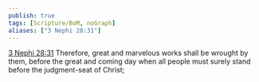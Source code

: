 ```yaml
---
publish: true
tags: [Scripture/BoM, noGraph]
aliases: ["3 Nephi 28:31"]
---
```

[3 Nephi 28:31](https://churchofjesuschrist.org/study/scriptures/bofm/3-ne/28?lang=eng&id=p31#p31) Therefore, great and marvelous works shall be wrought by them, before the great and coming day when all people must surely stand before the judgment-seat of Christ;
